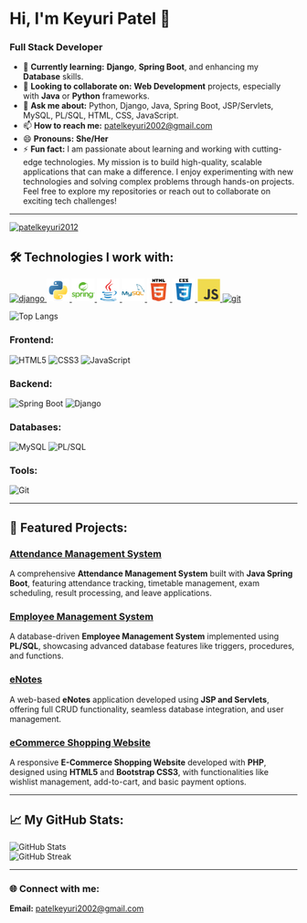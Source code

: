# Hi, I'm Keyuri Patel 👋
### Full Stack Developer 

- 🌱 **Currently learning:**  **Django**, **Spring Boot**, and enhancing my **Database** skills.
- 👯 **Looking to collaborate on:** **Web Development** projects, especially with **Java** or **Python** frameworks.
- 💬 **Ask me about:** Python, Django, Java, Spring Boot, JSP/Servlets, MySQL, PL/SQL, HTML, CSS, JavaScript.
- 📫 **How to reach me:** [patelkeyuri2002@gmail.com](mailto:patelkeyuri2002@gmail.com)
- 😄 **Pronouns:** **She/Her**
- ⚡ **Fun fact:** I am passionate about learning and working with cutting-edge technologies. My mission is to build high-quality, scalable applications that can make a difference. I enjoy experimenting with new technologies and solving complex problems through hands-on projects. Feel free to explore my repositories or reach out to collaborate on exciting tech challenges!
  
---

<p align="left"> <a href="https://github.com/ryo-ma/github-profile-trophy"><img src="https://github-profile-trophy.vercel.app/?username=patelkeyuri2012" alt="patelkeyuri2012" /></a> </p>

## 🛠️ Technologies I work with:

<a href="https://www.djangoproject.com/" target="_blank" rel="noreferrer"> <img src="https://cdn.worldvectorlogo.com/logos/django.svg" alt="django" width="40" height="40"/> </a> 
<a href="https://www.python.org" target="_blank" rel="noreferrer"> <img src="https://raw.githubusercontent.com/devicons/devicon/master/icons/python/python-original.svg" alt="python" width="40" height="40"/> </a>
<a href="https://spring.io/projects/spring-boot" target="_blank" rel="noreferrer"> <img src="https://raw.githubusercontent.com/devicons/devicon/master/icons/spring/spring-original-wordmark.svg" alt="spring boot" width="40" height="40" /> </a>
<a href="https://www.java.com" target="_blank" rel="noreferrer"> <img src="https://raw.githubusercontent.com/devicons/devicon/master/icons/java/java-original.svg" alt="java" width="40" height="40"/> </a> 
<a href="https://www.mysql.com/" target="_blank" rel="noreferrer"> <img src="https://raw.githubusercontent.com/devicons/devicon/master/icons/mysql/mysql-original-wordmark.svg" alt="mysql" width="40" height="40"/> </a> 
<a href="https://www.w3.org/html/" target="_blank" rel="noreferrer"> <img src="https://raw.githubusercontent.com/devicons/devicon/master/icons/html5/html5-original-wordmark.svg" alt="html5" width="40" height="40"/> </a> 
<a href="https://www.w3schools.com/css/" target="_blank" rel="noreferrer"> <img src="https://raw.githubusercontent.com/devicons/devicon/master/icons/css3/css3-original-wordmark.svg" alt="css3" width="40" height="40"/> </a> 
<a href="https://developer.mozilla.org/en-US/docs/Web/JavaScript" target="_blank" rel="noreferrer"> <img src="https://raw.githubusercontent.com/devicons/devicon/master/icons/javascript/javascript-original.svg" alt="javascript" width="40" height="40"/> </a> 
<a href="https://git-scm.com/" target="_blank" rel="noreferrer"> <img src="https://www.vectorlogo.zone/logos/git-scm/git-scm-icon.svg" alt="git" width="40" height="40"/> </a> 

![Top Langs](https://github-readme-stats.vercel.app/api/top-langs/?username=patelkeyuri2012&layout=compact)

### Frontend:
![HTML5](https://img.shields.io/badge/HTML5-%23E34F26.svg?style=flat&logo=html5&logoColor=white) 
![CSS3](https://img.shields.io/badge/CSS3-%231572B6.svg?style=flat&logo=css3&logoColor=white) 
![JavaScript](https://img.shields.io/badge/JavaScript-%23F7DF1E.svg?style=flat&logo=javascript&logoColor=black)

### Backend:
![Spring Boot](https://img.shields.io/badge/Spring%20Boot-%236DB33F.svg?style=flat&logo=spring-boot&logoColor=white) 
![Django](https://img.shields.io/badge/Django-%23092E20.svg?style=flat&logo=django&logoColor=white)

### Databases:
![MySQL](https://img.shields.io/badge/MySQL-%2300f.svg?style=flat&logo=mysql&logoColor=white) 
![PL/SQL](https://img.shields.io/badge/PL%2FSQL-4479A1?style=flat&logo=oracle&logoColor=white)

### Tools:
![Git](https://img.shields.io/badge/Git-%23F05033.svg?style=flat&logo=git&logoColor=white) 

---

## 📂 Featured Projects:

### [Attendance Management System](https://github.com/patelkeyuri2012/Attendance-Management-System)
A comprehensive **Attendance Management System** built with **Java Spring Boot**, featuring attendance tracking, timetable management, exam scheduling, result processing, and leave applications.

### [Employee Management System](https://github.com/patelkeyuri2012/Employee-Management-System)
A database-driven **Employee Management System** implemented using **PL/SQL**, showcasing advanced database features like triggers, procedures, and functions.

### [eNotes](https://github.com/patelkeyuri2012/eNotes)
A web-based **eNotes** application developed using **JSP and Servlets**, offering full CRUD functionality, seamless database integration, and user management.

### [eCommerce Shopping Website](https://github.com/patelkeyuri2012/eCommerce-Shopping-Website)
A responsive **E-Commerce Shopping Website** developed with **PHP**, designed using **HTML5** and **Bootstrap CSS3**, with functionalities like wishlist management, add-to-cart, and basic payment options.

---

## 📈 My GitHub Stats:

![GitHub Stats](https://github-readme-stats.vercel.app/api?username=patelkeyuri2012&show_icons=true&theme=transparent)  
![GitHub Streak](https://streak-stats.demolab.com/?user=patelkeyuri2012&theme=highcontrast)

---

### 🌐 Connect with me:

**Email:** [patelkeyuri2002@gmail.com](mailto:patelkeyuri2002@gmail.com)  

